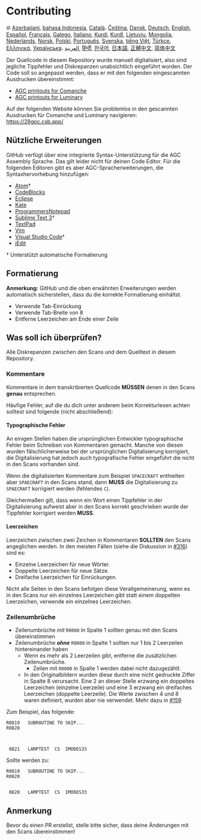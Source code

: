 # Contributing

🌐
[Azerbaijani][AZ],
[bahasa Indonesia][ID],
[Català][CA]،
[Čeština][CZ],
[Dansk][DA],
[Deutsch][DE],
[English][EN],
[Español][ES],
[Français][FR],
[Galego][GL],
[Italiano][IT],
[Kurdi][KU],
[Kurdî][KU],
[Lietuvių][LT],
[Mongolia][MN],
[Nederlands][NL],
[Norsk][NO],
[Polski][PL],
[Português][PT_BR],
[Svenska][SV],
[tiếng Việt][VI],
[Türkçe][TR],
[Ελληνικά][GR],
[Українська][UK]،
[العربية][AR],
[हिन्दी][HI_IN],
[한국어][KO_KR],
[日本語][JA],
[正體中文][ZH_TW],
[简体中文][ZH_CN]

[AR]:CONTRIBUTING.ar.md
[AZ]:CONTRIBUTING.az.md
[CA]:CONTRIBUTING.ca.md
[CZ]:CONTRIBUTING.cz.md
[DA]:CONTRIBUTING.da.md
[DE]:CONTRIBUTING.de.md
[EN]:../CONTRIBUTING.md
[ES]:CONTRIBUTING.es.md
[FR]:CONTRIBUTING.fr.md
[GL]:CONTRIBUTING.gl.md
[GR]:CONTRIBUTING.gr.md
[HI_IN]:CONTRIBUTING.hi_in.md
[ID]:CONTRIBUTING.id.md
[IT]:CONTRIBUTING.it.md
[JA]:CONTRIBUTING.ja.md
[KO_KR]:CONTRIBUTING.ko_kr.md
[KU]:CONTRIBUTING.ku.md
[LT]:CONTRIBUTING.lt.md
[MN]:CONTRIBUTING.mn.md
[NL]:CONTRIBUTING.nl.md
[NO]:CONTRIBUTING.no.md
[PL]:CONTRIBUTING.pl.md
[PT_BR]:CONTRIBUTING.pt_br.md
[SV]:CONTRIBUTING.sv.md
[TR]:CONTRIBUTING.tr.md
[UK]:CONTRIBUTING.uk.md
[VI]:CONTRIBUTING.vi.md
[ZH_CN]:CONTRIBUTING.zh_cn.md
[ZH_TW]:CONTRIBUTING.zh_tw.md

Der Quellcode in diesem Repository wurde manuell digitalisiert, also sind jegliche Tippfehler und Diskrepanzen unabsichtlich eingeführt worden. Der Code soll so angepasst werden, dass er mit den folgenden eingescannten Ausdrucken übereinstimmt:

- [AGC printouts for Comanche][8]
- [AGC printouts for Luminary][9]

Auf der folgenden Website können Sie problemlos in den gescannten Ausdrucken für Comanche und Luminary navigieren: https://28gpc.csb.app/

## Nützliche Erweiterungen

GitHub verfügt über eine integrierte Syntax-Unterstützung für die AGC Assembly Sprache. Das gilt leider nicht für deinen Code Editor. Für die folgenden Editoren gibt es aber AGC-Spracherweiterungen, die Syntaxhervorhebung hinzufügen:

- [Atom][Atom]†
- [CodeBlocks][CodeBlocks]
- [Eclipse][Eclipse]
- [Kate][Kate]
- [ProgrammersNotepad][ProgrammersNotepad]
- [Sublime Text 3][Sublime Text]†
- [TextPad][TextPad]
- [Vim][Vim]
- [Visual Studio Code][VisualStudioCode]†
- [jEdit][jEdit]

† Unterstützt automatische Formatierung

[Atom]:https://github.com/Alhadis/language-agc
[CodeBlocks]:https://github.com/virtualagc/virtualagc/tree/master/Contributed/SyntaxHighlight/CodeBlocks
[Eclipse]:https://github.com/virtualagc/virtualagc/tree/master/Contributed/SyntaxHighlight/Eclipse
[Kate]:https://github.com/virtualagc/virtualagc/tree/master/Contributed/SyntaxHighlight/Kate
[ProgrammersNotepad]:https://github.com/virtualagc/virtualagc/tree/master/Contributed/SyntaxHighlight/ProgrammersNotepad
[Sublime Text]:https://github.com/jimlawton/AGC-Assembly
[TextPad]:https://github.com/virtualagc/virtualagc/tree/master/Contributed/SyntaxHighlight/TextPad
[Vim]:https://github.com/wsdjeg/vim-assembly
[VisualStudioCode]:https://github.com/wopian/agc-assembly
[jEdit]:https://github.com/virtualagc/virtualagc/tree/master/Contributed/SyntaxHighlight/jEdit

## Formatierung

**Anmerkung:** GitHub und die oben erwähnten Erweiterungen werden automatisch sicherstellen, dass du die korrekte Formatierung einhältst.

- Verwende Tab-Einrückung
- Verwende Tab-Breite von 8
- Entferne Leerzeichen am Ende einer Zeile

## Was soll ich überprüfen?

Alle Diskrepanzen zwischen den Scans und dem Quelltext in diesem Repository.

### Kommentare

Kommentare in dem transkribierten Quellcode **MÜSSEN** denen in den Scans **genau** entsprechen.

Häufige Fehler, auf die du dich unter anderem beim Korrekturlesen achten solltest sind folgende (nicht abschließend):

#### Typographische Fehler

An einigen Stellen haben die ursprünglichen Entwickler typographische Fehler beim Schreiben von Kommentaren gemacht. Manche von diesen wurden fälschlicherweise bei der ursprünglichen Digitalisierung korrigiert, die Digitalisierung hat jedoch auch typografische Fehler eingeführt die nicht in den Scans vorhanden sind.

Wenn die digitalisierten Kommentare zum Beispiel `SPACECRAFT` enthielten aber `SPAECRAFT` in den Scans stand, dann **MUSS** die Digitalisierung zu `SPAECRAFT` korrigiert werden (fehlendes `C`).

Gleichermaßen gilt, dass wenn ein Wort einen Tippfehler in der Digitalisierung aufweist aber in den Scans korrekt geschrieben wurde der Tippfehler korrigiert werden **MUSS**.

#### Leerzeichen

Leerzeichen zwischen zwei Zeichen in Kommentaren **SOLLTEN** den Scans angeglichen werden. In den meisten Fällen (siehe die Diskussion in [#316][10]) sind es:

- Einzelne Leerzeichen für neue Wörter.
- Doppelte Leerzeichen für neue Sätze.
- Dreifache Leerzeichen für Einrückungen.

Nicht alle Seiten in den Scans befolgen diese Verallgemeinerung, wenn es in den Scans nur ein einzelnes Leerzeichen gibt statt einem doppelten Leerzeichen, verwende ein einzelnes Leerzeichen.

### Zeilenumbrüche

- Zeilenumbrüche *mit* `R0000` in Spalte 1 sollten genau mit den Scans übereinstimmen
- Zeilenumbrüche *__ohne__* `R0000` in Spalte 1 sollten nur 1 bis 2 Leerzeilen hintereinander haben
  - Wenn es mehr als 2 Leerzeilen gibt, entferne die zusätzlichen Zeilenumbrüche.
    - Zeilen mit `R0000` in Spalte 1 werden dabei nicht dazugezählt.
  - In den Originalbildern wurden diese durch eine nicht gedruckte Ziffer in Spalte 8 verursacht. Eine 2 an dieser Stelle erzwang ein doppeltes Leerzeichen (einzelne Leerzeile) und eine 3 erzwang ein dreifaches Leerzeichen (doppelte Leerzeile). Die Werte zwischen 4 und 8 waren definiert, wurden aber nie verwendet. Mehr dazu in [#159][7]

Zum Beispiel, das folgende:

```plain
R0819   SUBROUTINE TO SKIP...
R0820



 0821   LAMPTEST  CS  IMODES33
```

Sollte werden zu:

```plain
R0819   SUBROUTINE TO SKIP...
R0820


 0820   LAMPTEST  CS  IMODES33
```

## Anmerkung

Bevor du einen PR erstellst, stelle bitte sicher, dass deine Änderungen mit den Scans übereinstimmen!

[0]:https://github.com/chrislgarry/Apollo-11/pull/new/master
[1]:http://www.ibiblio.org/apollo/ScansForConversion/Luminary099/
[2]:http://www.ibiblio.org/apollo/ScansForConversion/Comanche055/
[6]:https://github.com/wopian/agc-assembly#user-settings
[7]:https://github.com/chrislgarry/Apollo-11/issues/159
[8]:http://www.ibiblio.org/apollo/ScansForConversion/Comanche055/
[9]:http://www.ibiblio.org/apollo/ScansForConversion/Luminary099/
[10]:https://github.com/chrislgarry/Apollo-11/pull/316#pullrequestreview-102892741
